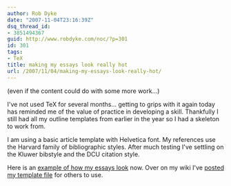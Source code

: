 ```yaml
---
author: Rob Dyke
date: "2007-11-04T23:16:39Z"
dsq_thread_id:
- 3851494367
guid: http://www.robdyke.com/noc/?p=301
id: 301
tags:
- TeX
title: making my essays look really hot
url: /2007/11/04/making-my-essays-look-really-hot/
---
```

(even if the content could do with some more work...)

I've not used TeX for several months... getting to grips with it again today has reminded me of the value of practice in developing a skill. Thankfully I still had all my outline templates from earlier in the year so I had a skeleton to work from.

I am using a basic article template with Helvetica font. My references use the Harvard family of bibliographic styles. After much testing I've settling on the Kluwer bibstyle and the DCU citation style.

Here is an [example of how my essays look](http://www.robdyke.com/wikwikwah/images/8/87/Essay_template_for_smiths.pdf) now. Over on my wiki I've [posted my template file](http://www.robdyke.com/wikwikwah/index.php/Using_TeX) for others to use.
